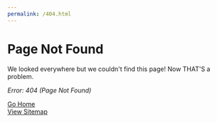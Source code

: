 ```yaml
---
permalink: /404.html
---
```

Page Not Found
======

We looked everywhere but we couldn't find this page! Now THAT'S a problem.  
  
_Error: 404 (Page Not Found)_
  
  
[Go Home](/index.html)  
[View Sitemap](/sitemap.xml)